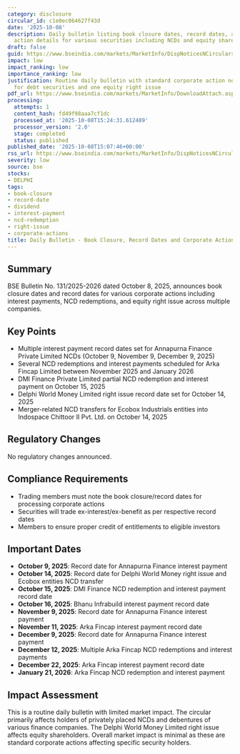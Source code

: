 ```yaml
---
category: disclosure
circular_id: c1e0ec064627f43d
date: '2025-10-08'
description: Daily bulletin listing book closure dates, record dates, and corporate
  action details for various securities including NCDs and equity shares.
draft: false
guid: https://www.bseindia.com/markets/MarketInfo/DispNoticesNCirculars.aspx?Noticeid={59C84B90-F340-4E49-B59C-58FF937B907D}&noticeno=20251008-62&dt=10/08/2025&icount=62&totcount=62&flag=0
impact: low
impact_ranking: low
importance_ranking: low
justification: Routine daily bulletin with standard corporate action notifications
  for debt securities and one equity right issue
pdf_url: https://www.bseindia.com/markets/MarketInfo/DownloadAttach.aspx?id=20251008-62&attachedId=f4c34cea-33e4-47e9-ba1d-2bbc34e9a4e6
processing:
  attempts: 1
  content_hash: fd49f98aaa7cf1dc
  processed_at: '2025-10-08T15:24:31.612489'
  processor_version: '2.0'
  stage: completed
  status: published
published_date: '2025-10-08T15:07:46+00:00'
rss_url: https://www.bseindia.com/markets/MarketInfo/DispNoticesNCirculars.aspx?Noticeid={59C84B90-F340-4E49-B59C-58FF937B907D}&noticeno=20251008-62&dt=10/08/2025&icount=62&totcount=62&flag=0
severity: low
source: bse
stocks:
- DELPHI
tags:
- book-closure
- record-date
- dividend
- interest-payment
- ncd-redemption
- right-issue
- corporate-actions
title: Daily Bulletin - Book Closure, Record Dates and Corporate Actions
---
```


## Summary

BSE Bulletin No. 131/2025-2026 dated October 8, 2025, announces book closure dates and record dates for various corporate actions including interest payments, NCD redemptions, and equity right issue across multiple companies.

## Key Points

- Multiple interest payment record dates set for Annapurna Finance Private Limited NCDs (October 9, November 9, December 9, 2025)
- Several NCD redemptions and interest payments scheduled for Arka Fincap Limited between November 2025 and January 2026
- DMI Finance Private Limited partial NCD redemption and interest payment on October 15, 2025
- Delphi World Money Limited right issue record date set for October 14, 2025
- Merger-related NCD transfers for Ecobox Industrials entities into Indospace Chittoor II Pvt. Ltd. on October 14, 2025

## Regulatory Changes

No regulatory changes announced.

## Compliance Requirements

- Trading members must note the book closure/record dates for processing corporate actions
- Securities will trade ex-interest/ex-benefit as per respective record dates
- Members to ensure proper credit of entitlements to eligible investors

## Important Dates

- **October 9, 2025**: Record date for Annapurna Finance interest payment
- **October 14, 2025**: Record date for Delphi World Money right issue and Ecobox entities NCD transfer
- **October 15, 2025**: DMI Finance NCD redemption and interest payment record date
- **October 16, 2025**: Bhanu Infrabuild interest payment record date
- **November 9, 2025**: Record date for Annapurna Finance interest payment
- **November 11, 2025**: Arka Fincap interest payment record date
- **December 9, 2025**: Record date for Annapurna Finance interest payment
- **December 12, 2025**: Multiple Arka Fincap NCD redemptions and interest payments
- **December 22, 2025**: Arka Fincap interest payment record date
- **January 21, 2026**: Arka Fincap NCD redemption and interest payment

## Impact Assessment

This is a routine daily bulletin with limited market impact. The circular primarily affects holders of privately placed NCDs and debentures of various finance companies. The Delphi World Money Limited right issue affects equity shareholders. Overall market impact is minimal as these are standard corporate actions affecting specific security holders.